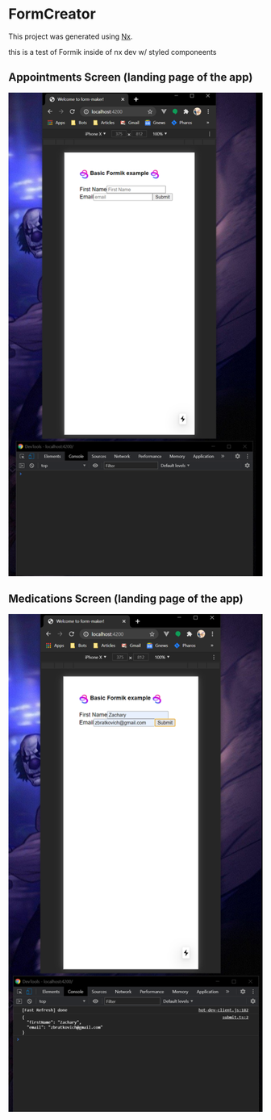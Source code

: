 # FormCreator

This project was generated using [Nx](https://nx.dev).

this is a test of Formik inside of nx dev w/ styled componeents

## Appointments Screen (landing page of the app)
![Clean form](https://github.com/zob456/formcreator/blob/master/libs/shared/assets/src/lib/clean_form_exmpl.png)

## Medications Screen (landing page of the app)
![Subbed form](https://github.com/zob456/formcreator/blob/master/libs/shared/assets/src/lib/subbed_form_exmpl.png)
